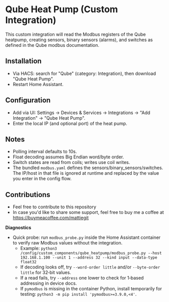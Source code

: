 # Qube Heat Pump (Custom Integration)

This custom integration will read the Modbus registers of the Qube heatpump, creating sensors, binary sensors (alarms), and switches as defined in the Qube modbus documentation.

## Installation
- Via HACS: search for "Qube" (category: Integration), then download "Qube Heat Pump".
- Restart Home Assistant.

## Configuration
- Add via UI: Settings → Devices & Services → Integrations → "Add Integration" → "Qube Heat Pump".
- Enter the local IP (and optional port) of the heat pump.

## Notes
- Polling interval defaults to 10s.
- Float decoding assumes Big Endian word/byte order.
- Switch states are read from coils; writes use coil writes.
- The bundled `modbus.yaml` defines the sensors/binary_sensors/switches. The IP/host in that file is ignored at runtime and replaced by the value you enter in the config flow.

## Contributions
- Feel free to contribute to this repository
- In case you'd like to share some support, feel free to buy me a coffee at https://buymeacoffee.com/mattiegit

**Diagnostics**
- Quick probe: run `modbus_probe.py` inside the Home Assistant container to verify raw Modbus values without the integration.
  - Example: `python3 /config/custom_components/qube_heatpump/modbus_probe.py --host 192.168.1.100 --unit 1 --address 32 --kind input --data-type float32`
  - If decoding looks off, try `--word-order little` and/or `--byte-order little` for 32‑bit values.
  - If a read fails, try `--address` one lower to check for 1‑based addressing in device docs.
  - If `pymodbus` is missing in the container Python, install temporarily for testing: `python3 -m pip install 'pymodbus>=3.9.0,<4'`.
 
  
